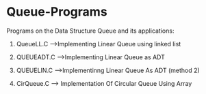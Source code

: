 # Queue-Programs
Programs on the Data Structure Queue and its applications:

1.  QueueLL.C    -->Implementing Linear Queue using linked list

2.  QUEUEADT.C   -->Implementing Linear Queue as ADT 

3.  QUEUELIN.C   -->Implementinng Linear Queue As ADT (method 2)
4.  CirQueue.C    --> Implementation Of Circular Queue Using Array
